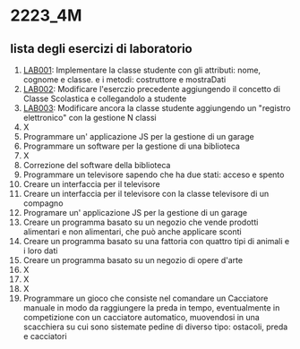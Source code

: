 # 2223_4M
## lista degli esercizi di laboratorio

1. [LAB001](https://github.com/isissmorciano/2223_4M/tree/main/Esercizi%20HTML/Esercizio%20001): Implementare la classe studente con gli attributi: nome, cognome e classe. e i metodi: costruttore e mostraDati
2. [LAB002](https://github.com/isissmorciano/2223_4M/tree/main/Esercizi%20HTML/Esercizio%20002): Modificare l'eserczio precedente aggiungendo il concetto di Classe Scolastica e collegandolo a studente 
3. [LAB003](https://github.com/isissmorciano/2223_4M/tree/main/Esercizi%20HTML/Esercizio%20003): Modificare ancora la classe studente aggiungendo un "registro elettronico" con la gestione N classi
4. X
5. Programmare un' applicazione JS per la gestione di un garage
6. Programmare un software per la gestione di una biblioteca
7. X
8. Correzione del software della biblioteca
9. Programmare un televisore sapendo che ha due stati: acceso e spento
10. Creare un interfaccia per il televisore
11. Creare un interfaccia per il televisore con la classe televisore di un compagno
12. Programare un' applicazione JS per la gestione di un garage
13. Creare un programma basato su un negozio che vende prodotti alimentari e non alimentari, che può anche applicare sconti
14. Creare un programma basato su una fattoria con quattro tipi di animali e i loro dati
15. Creare un programma basato su un negozio di opere d'arte
16. X
17. X
18. X
19. Programmare un gioco che  consiste nel comandare un Cacciatore manuale in modo da raggiungere la preda in tempo, eventualmente in competizione con un cacciatore automatico, muovendosi in una scacchiera su cui sono sistemate pedine di diverso tipo: ostacoli, preda e cacciatori
